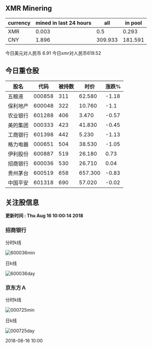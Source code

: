 ## XMR Minering

|currency|mined in last 24 hours|all|in pool|
|---|---|---|---|
|XMR|0.003|0.5|0.293|
|CNY|1.896|309.933|181.591|

今日美元对人民币 6.91	今日xmr对人民币619.52


## 今日重仓股 

|股名|代码|被持数|时价|涨跌%|
|---|---|---|---|---|
|五粮液|000858|311|62.580|-1.18|
|保利地产|600048|322|10.760|-1.1|
|农业银行|601288|406|3.470|-0.57|
|美的集团|000333|423|41.830|-0.45|
|工商银行|601398|442|5.230|-1.13|
|格力电器|000651|504|38.530|-1.05|
|伊利股份|600887|519|26.180|0.73|
|招商银行|600036|530|26.710|0.04|
|贵州茅台|600519|658|657.300|-0.83|
|中国平安|601318|690|57.020|-0.02|

## 关注股信息
**更新时间 : Thu Aug 16 10:00:14 2018**
### 招商银行 
分时k线

![600036min](http://image.sinajs.cn/newchart/min/n/sh600036.gif)

日k线

![600036day](http://image.sinajs.cn/newchart/daily/n/sh600036.gif)

### 京东方Ａ 
分时k线

![000725min](http://image.sinajs.cn/newchart/min/n/sz000725.gif)

日k线

![000725day](http://image.sinajs.cn/newchart/daily/n/sz000725.gif)

2018-08-16 10:00